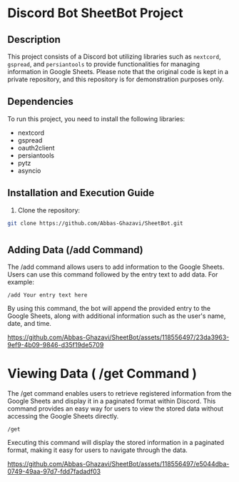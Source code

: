 # Discord Bot SheetBot Project

## Description

This project consists of a Discord bot utilizing libraries such as `nextcord`, `gspread`, and `persiantools` to provide functionalities for managing information in Google Sheets. Please note that the original code is kept in a private repository, and this repository is for demonstration purposes only.

## Dependencies

To run this project, you need to install the following libraries:

- nextcord
- gspread
- oauth2client
- persiantools
- pytz
- asyncio

## Installation and Execution Guide

1. Clone the repository:

```bash
git clone https://github.com/Abbas-Ghazavi/SheetBot.git
```
#

## Adding Data (/add Command)
The /add command allows users to add information to the Google Sheets. Users can use this command followed by the entry text to add data. For example:

``` /add Your entry text here ```

By using this command, the bot will append the provided entry to the Google Sheets, along with additional information such as the user's name, date, and time.

https://github.com/Abbas-Ghazavi/SheetBot/assets/118556497/23da3963-9ef9-4b09-9846-d35f19de5709
#

# Viewing Data ( /get Command )
The /get command enables users to retrieve registered information from the Google Sheets and display it in a paginated format within Discord. This command provides an easy way for users to view the stored data without accessing the Google Sheets directly.

``` /get ```

Executing this command will display the stored information in a paginated format, making it easy for users to navigate through the data.



https://github.com/Abbas-Ghazavi/SheetBot/assets/118556497/e5044dba-0749-49aa-97d7-fdd7fadadf03





